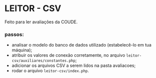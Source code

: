 # LEITOR - CSV
 Feito para ler avaliações da COUDE.

### passos:
- analisar o modelo do banco de dados utilizado (estabelecê-lo em tua máquina);
- atribuir os valores de conexão corretamente, no arquivo `leitor-csv/auxiliares/constantes.php`;
- adicionar os arquivos CSV a serem lidos na pasta avaliacoes;
- rodar o arquivo `leitor-csv/index.php`.
